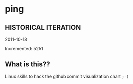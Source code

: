 # ping

## HISTORICAL ITERATION
2011-10-18

Incremented: 5251

## What is this?? 
Linux skills to hack the github commit visualization chart `;-)`

